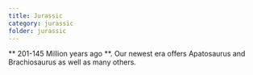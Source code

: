 ```yaml
---
title: Jurassic
category: jurassic
folder: jurassic
---
```


** 201-145 Million years ago **. Our newest era offers Apatosaurus and Brachiosaurus as well as many others. 